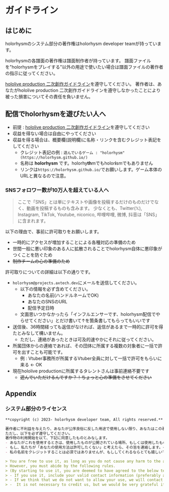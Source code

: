 # ガイドライン

## はじめに

holorhysmのシステム部分の著作権はholorhysm developer teamが持っています。

holorhysmの各譜面の著作権は譜面制作者が持っています。
譜面ファイルを"holorhysmをプレイする"以外の用途で使いたい場合は譜面ファイルの著作者の指示に従ってください。

[hololive production 二次創作ガイドライン](https://hololivepro.com/terms/)を遵守してください。
著作者は、あなたがhololive production 二次創作ガイドラインを遵守しなかったことにより被った損害についてその責任を負いません。

## 配信でholorhysmを遊びたい人へ

- 前提 : [hololive production 二次創作ガイドライン](https://hololivepro.com/terms/)を遵守してください
- 収益を得ない場合は自由にやってください
- 収益を得る場合は、概要欄(説明欄)に名称・リンクを含むクレジット表記をしてください
    - クレジット表記の例 : `遊んでいるゲーム : "holorhysm" (https://holorhysm.github.io/)`
    - 名称は **holorhysm** です。holorhy**th**mでもholor**i**smでもありません
    - リンクは`https://holorhysm.github.io/`でお願いします。ゲーム本体のURLと異なるので注意。

### SNSフォロワー数が10万人を超えている人へ

> ここで「SNS」とは単にテキストや画像を投稿するだけのものだけでなく、動画を投稿するものも含みます。
> 少なくとも、Twitter(𝕏), Instagram, TikTok, Youtube, niconico, 哔哩哔哩, 微博, 抖音は「SNS」に含まれます。

以下の理由で、事前に許可取りをお願いします。

- 一時的にアクセスが増加することによる各種対応の準備のため
- 世間一般に悪い印象のある人に拡散されることでholorhysm自体に悪印象がつくことを防ぐため
- ~~制作チームの心の準備のため~~

許可取りについての詳細は以下の通りです。

- `holorhysm@projects.axtech.dev`にメールを送信してください。
    - 以下の情報を必ず含めてください。
        - あなたの名前(ハンドルネームでOK)
        - あなたのSNSのURL
        - 配信予定日時
    - 文面思いつかなかったら「インフルエンサーです、holorhysm配信でやらせてください」とだけ書いて↑を箇条書してもらってもいいです
- 送信後、36時間経っても返信がなければ、返信があるまで一時的に許可を得たとみなして構いません。
    - ただし、連絡があったときは可及的速やかにそれに従ってください。
- 所属団体からの連絡であれば、その団体に所属する複数の対象者に一括で許可を出すことも可能です。
    - 例 : Vtuber事務所が所属するVtuber全員に対して一括で許可をもらいに来る ← OK
- 現在hololive productionに所属するタレントさんは事前連絡不要です
    - ~~遊んでいただけるんですか？！ちょっと心の準備をさせてください~~

## Appendix

### システム部分のライセンス

```md
**copyright (c) 2023- holorhysm developer team, All rights reserved.**

著作者に不利益を与えたり、あなたが公序良俗に反した用途で使用しない限り、あなたはこの著作物を自由に使用することができます。
ただし、以下を必ず遵守してください。
著作物の利用開始を以て、下記に同意したものとみなします。
- あなたがこれを使用するときは、使用したものが公開されている場所、もしくは使用したものそのものにあなたの有効な連絡先情報(メールアドレスが望ましい)を記述してください。
- もし、私たちが「あなたの使用方法は許可したくない」と考えたら、その旨を連絡します。そのときは必ず私たちの指示に従って使用を中止してください。
- 私の名前をクレジットすることは必須ではありませんが、もししてくれるならとても嬉しいです。クレジット表記をする場合は、私たちのハンドルネームとして「holorhysm developer team」を記載してください。

> You are free to use it, as long as you do not cause any harm to the author or use it in a way that violates public order and morality.
> However, you must abide by the following rules.
> (By starting to use it, you are deemed to have agreed to the below terms and conditions.)
> - If you use it, include your valid contact information (preferably an email address) in the place where the work you use is published, or in the work itself.
> - If we think that we do not want to allow your use, we will contact you to that effect. In that case, follow our instructions and stop using it.
> -  It is not necessary to credit us, but we would be very grateful if you did. If you do credit us, please use our handle name "holorhysm developer team".
```
